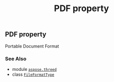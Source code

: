 ﻿---
title: PDF property
second_title: Aspose.3D for Python via .NET API References
description: 
type: docs
weight: 170
url: /python-net/aspose.threed/fileformattype/pdf/
is_root: false
---

## PDF property


Portable Document Format

### See Also
* module [`aspose.threed`](../../)
* class [`FileFormatType`](/3d/python-net/aspose.threed/fileformattype)
